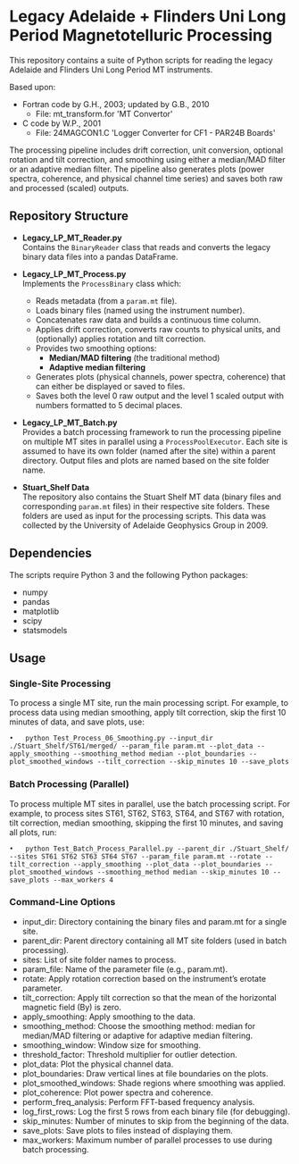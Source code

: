 # Legacy Adelaide + Flinders Uni Long Period Magnetotelluric Processing

This repository contains a suite of Python scripts for reading the legacy Adelaide and Flinders Uni Long Period MT instruments.

Based upon:
  - Fortran code by G.H., 2003; updated by G.B., 2010
    - File: mt_transform.for 'MT Convertor'
  - C code by W.P., 2001
    - File: 24MAGCON1.C   'Logger Converter for CF1 - PAR24B Boards'


The processing pipeline includes drift correction, unit conversion, optional rotation and tilt correction, and smoothing using either a median/MAD filter or an adaptive median filter. The pipeline also generates plots (power spectra, coherence, and physical channel time series) and saves both raw and processed (scaled) outputs.


## Repository Structure

- **Legacy_LP_MT_Reader.py**  
  Contains the `BinaryReader` class that reads and converts the legacy binary data files into a pandas DataFrame.

- **Legacy_LP_MT_Process.py**  
  Implements the `ProcessBinary` class which:
  - Reads metadata (from a `param.mt` file).
  - Loads binary files (named using the instrument number).
  - Concatenates raw data and builds a continuous time column.
  - Applies drift correction, converts raw counts to physical units, and (optionally) applies rotation and tilt correction.
  - Provides two smoothing options: 
    - **Median/MAD filtering** (the traditional method)
    - **Adaptive median filtering**
  - Generates plots (physical channels, power spectra, coherence) that can either be displayed or saved to files.
  - Saves both the level 0 raw output and the level 1 scaled output with numbers formatted to 5 decimal places.

- **Legacy_LP_MT_Batch.py**  
  Provides a batch processing framework to run the processing pipeline on multiple MT sites in parallel using a `ProcessPoolExecutor`. Each site is assumed to have its own folder (named after the site) within a parent directory. Output files and plots are named based on the site folder name.

- **Stuart_Shelf Data**  
  The repository also contains the Stuart Shelf MT data (binary files and corresponding `param.mt` files) in their respective site folders. These folders are used as input for the processing scripts. This data was collected by the University of Adelaide Geophysics Group in 2009.

## Dependencies

The scripts require Python 3 and the following Python packages:

- numpy
- pandas
- matplotlib
- scipy
- statsmodels


## Usage

### Single-Site Processing
To process a single MT site, run the main processing script. For example, to process data using median smoothing, apply tilt correction, skip the first 10 minutes of data, and save plots, use:

	•	python Test_Process_06_Smoothing.py --input_dir ./Stuart_Shelf/ST61/merged/ --param_file param.mt --plot_data --apply_smoothing --smoothing_method median --plot_boundaries --plot_smoothed_windows --tilt_correction --skip_minutes 10 --save_plots

### Batch Processing (Parallel)
To process multiple MT sites in parallel, use the batch processing script. For example, to process sites ST61, ST62, ST63, ST64, and ST67 with rotation, tilt correction, median smoothing, skipping the first 10 minutes, and saving all plots, run:

	•	python Test_Batch_Process_Parallel.py --parent_dir ./Stuart_Shelf/ --sites ST61 ST62 ST63 ST64 ST67 --param_file param.mt --rotate --tilt_correction --apply_smoothing --plot_data --plot_boundaries --plot_smoothed_windows --smoothing_method median --skip_minutes 10 --save_plots --max_workers 4

### Command-Line Options

- input_dir: Directory containing the binary files and param.mt for a single site.
- parent_dir: Parent directory containing all MT site folders (used in batch processing).
- sites: List of site folder names to process.
- param_file: Name of the parameter file (e.g., param.mt).
- rotate: Apply rotation correction based on the instrument’s erotate parameter.
- tilt_correction: Apply tilt correction so that the mean of the horizontal magnetic field (By) is zero.
- apply_smoothing: Apply smoothing to the data.
- smoothing_method: Choose the smoothing method: median for median/MAD filtering or adaptive for adaptive median filtering.
- smoothing_window: Window size for smoothing.
- threshold_factor: Threshold multiplier for outlier detection.
- plot_data: Plot the physical channel data.
- plot_boundaries: Draw vertical lines at file boundaries on the plots.
- plot_smoothed_windows: Shade regions where smoothing was applied.
- plot_coherence: Plot power spectra and coherence.
- perform_freq_analysis: Perform FFT-based frequency analysis.
- log_first_rows: Log the first 5 rows from each binary file (for debugging).
- skip_minutes: Number of minutes to skip from the beginning of the data.
- save_plots: Save plots to files instead of displaying them.
- max_workers: Maximum number of parallel processes to use during batch processing.
